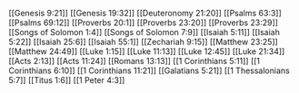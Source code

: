 [[Genesis 9:21]]
[[Genesis 19:32]]
[[Deuteronomy 21:20]]
[[Psalms 63:3]]
[[Psalms 69:12]]
[[Proverbs 20:1]]
[[Proverbs 23:20]]
[[Proverbs 23:29]]
[[Songs of Solomon 1:4]]
[[Songs of Solomon 7:9]]
[[Isaiah 5:11]]
[[Isaiah 5:22]]
[[Isaiah 25:6]]
[[Isaiah 55:1]]
[[Zechariah 9:15]]
[[Matthew 23:25]]
[[Matthew 24:49]]
[[Luke 1:15]]
[[Luke 11:13]]
[[Luke 12:45]]
[[Luke 21:34]]
[[Acts 2:13]]
[[Acts 11:24]]
[[Romans 13:13]]
[[1 Corinthians 5:11]]
[[1 Corinthians 6:10]]
[[1 Corinthians 11:21]]
[[Galatians 5:21]]
[[1 Thessalonians 5:7]]
[[Titus 1:6]]
[[1 Peter 4:3]]
